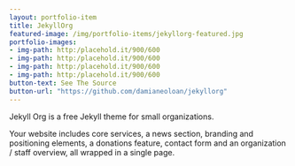 ```yaml
---
layout: portfolio-item
title: JekyllOrg
featured-image: /img/portfolio-items/jekyllorg-featured.jpg
portfolio-images:
- img-path: http:/placehold.it/900/600
- img-path: http:/placehold.it/900/600
- img-path: http:/placehold.it/900/600
- img-path: http:/placehold.it/900/600
button-text: See The Source
button-url: "https://github.com/damianeoloan/jekyllorg"
---
```

Jekyll Org is a free Jekyll theme for small organizations.

Your website includes core services, a news section, branding and positioning elements, a donations feature, contact form and an organization / staff overview, all wrapped in a single page.
